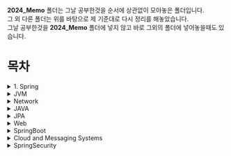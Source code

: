 
**2024_Memo** 폴더는 그날 공부한것을 순서에 상관없이 모아놓은 폴더입니다.  
그 외 다른 폴더는 위를 바탕으로 제 기준대로 다시 정리를 해놓았습니다.  
그날 공부한것을 **2024_Memo** 폴더에 넣지 않고 바로 그외의 폴더에 넣어놓을때도 있습니다.  

# 목차

<details>
<summary>1. Spring</summary>

-[리스너(Listener)](./Spring/리스너(Listener).md)
- **Spring IOC**
    - [IOC 1](/Spring/Spring_IOC/IOC.md)
    - [IOC 2](/Spring/Spring_IOC/IOC2.md) **미완성**
    - [팩토리 빈 vs 빈 팩토리](/Spring/Spring_IOC/팩토리빈vs빈팩토리.md)
    - [Dependency Injection](/Spring/Spring_IOC/DependencyInjection.md)
    - [Instantiation Bean](/Spring/Spring_IOC/Instantiation_Bean.md)
- **AopAllience**
    - [델리게이트 정리](/Spring/AopAllience/델리게이트%20정리.md)
    - [동적 바인딩과 정적 바인딩](/Spring/AopAllience/동적바인딩%20과%20정적바인딩.md)
    - **SpringAop**
        - [Aop1](/Spring/AopAllience/SpringAop/Aop1.md)
        - [Aop2](/Spring/AopAllience/SpringAop/Aop2.md)
        - [Introduction](/Spring/AopAllience/SpringAop/Introduction.md)  
        - [Spring AOP에서의 프록시 메커니즘](/Spring/AopAllience/SpringAop/Spring%20AOP에서의%20프록시%20메커니즘.md)
    - **Aspectj** 
         > AopAllienc 의 Aspectj 는 Spring 프레임워크를 사용하지 않아도 독립적으로 사용할 수 있지만, 스프링의 빈으로 AspectJ 애스펙트(Aspect)를 관리할 수 있어서 Spring part 에 함께 작성했습니다.  
        - [Pointcut_And_methodmatches](/Spring/AopAllience/Aspectj/Pointcut_And_methodmatches.md)
        - [AspectJ Support1](Spring/AopAllience/Aspectj/AspectJ%20Support1.md)
        - [AspectJ Support2(Declaring Advice, Introductions1)](Spring/AopAllience/Aspectj/AspectJ%20Support2(Declaring%20Advice,%20Introductions1).md)
        - [AspectJ Support3](/Spring/AopAllience/Aspectj/AspectJ%20Support3.md)
        - [ProceedingJoinPoint](Spring/AopAllience/Aspectj/ProceedingJoinPoint.md)
        - [Spring AOP 및 AspectJ에서 다양한 포인트컷 표현식](Spring/AopAllience/Aspectj/Spring%20AOP%20및%20AspectJ에서%20다양한%20포인트컷%20표현식.md)
        - [Spring AOP와 AspectJ의 proceed() 메서드 동작 차이와 호환성 고려사항](Spring/AopAllience/Aspectj/Spring%20AOP와%20AspectJ의%20proceed()%20메서드%20동작%20차이와%20호환성%20고려사항.md)
        - [target vs within](Spring/AopAllience/Aspectj/target%20vs%20within.md)
      

    - **Java Dynamin Classes**
        - [Criteria_For_The_ProxyTargetClass](/Spring/AopAllience/JavaDynamicProxyClasses/Criteria_For_The_ProxyTargetClass.md)
        - [InvocationHandler](/Spring/AopAllience/JavaDynamicProxyClasses/InvocationHandler.md)
        - [JavaDynamicProxy](/Spring/AopAllience/JavaDynamicProxyClasses/JavaDynamicProxy.md)
        - [Serialization AND Methods Duplicated in Multiple Proxy Interfaces](/Spring/AopAllience/JavaDynamicProxyClasses/Serialization%20AND%20Methods%20Duplicated%20in%20Multiple%20Proxy%20Interfaces.md)        
        - [클래스 로딩과 관련된 제약조건](/Spring/AopAllience/JavaDynamicProxyClasses/클래스%20로딩과%20관련된%20제약조건.md)
- **Data Access**
    - [Transaction](./Spring/Data%20Access/Transaction.md)


</details>

<details>
<summary>JVM</summary>

  - [Java Instrumentation API](/JVM/Java%20Instrumentation%20API.md)
  - [Java Agent](/JVM/Java%20Agent.md)
  - [Instrumentation API와AspectJ](/JVM/Instrumentation%20API와AspectJ.md)
  - [Spring instrument library](/jvm/Spring%20instrument%20library.md)
  - [GraalVM](./JVM/GraalVM.md)
</details>

<details>
<summary>Network</summary>

- [OSI 7계층](./Network/1.OSI%207계층.md)
- [TCP/IP](./Network/TCP,IP.md)
- [TCP 프로토콜](./Network/TCP%20Protocol.md)
- [Rx버퍼와 Tx버퍼](./Network/Rx%20버퍼와%20Tx%20버퍼.md)  
- [업스트림, 다운스트림, 백본](./Network/업스트림%20다운스트림%20백본.md)
- [주소관리 및 변환 프로토콜](./Network/주소%20관리%20및%20변환%20프로토콜(Address%20Management%20and%20Translation%20Protocol).md)
**Tip**
    - [소켓 프로그래밍 코드분석](./Network/Tip/소켓프로그래밍%20코드분석.md)
    - [네트워크 용어들](./Network/Tip/네트워크%20용어들.md) - 계속해서 작성할 예정
    - [와이어샤크로 보는 TCP 통신과정](./Network/Tip/와이어샤크로%20보는%20TCP%20통신과정.md)
**HTTP**
    -[CROS](./Network/HTTP/CROS.md)
    -[HTTP1](./Network/HTTP/HTTP1.md)
    -[HTTPS 란?](./Network/HTTP/HTTPS란.md)
    -[HTTP의 Stateless](./Network/HTTP/HTTP의%20Stateless.md)
    -[RESTfulAPI](./Network/HTTP/RESTfulAPI.md)
    -[Referer이란?](./Network/HTTP/)
</details>


<details>
<summary>JAVA</summary>

- [AOT컴파일] (./JAVA/AOT컴파일.md)
- [ThreadLocal](./JAVA/ThreadLocal.md)
- **Refliection** 
    - [Non-reflective vs reflective](/JAVA/Refliection/Non-reflective%20vs%20reflective.md)
    - [reflection(Methods)](/JAVA/Refliection/reflection(Methods).md)

</details> 

<details>

<summary>JPA</summary>

- [1_엔티티와persis](./JPA/1_엔티티와persist.md)
- [2_Persistence Context와 플러시 메커니즘](./JPA/2_Persistence%20Context와%20플러시%20메커니즘.md)
- [3_엔티티%20매핑.md](./JPA/3_엔티티%20매핑.md)
- [4_연관관계 매핑](./JPA/4_연관관계%20매핑.md)
- [5_다대다 매핑과 복합키](./JPA/5_다대다%20매핑과%20복합키.md)
- [6_ N+1 문제](./JPA/N+1%20문제.md)
- [7_QueryDsl](./JPA/7_QueryDsl.md)  
    **Tip**  
    - [즉시로딩vs지연로딩 실행차이](./JPA/Tip/Tip1_즉시로딩vs지연로딩%20실행차이.md)
    - [연관관계 매핑 어노테이션 1](./JPA/Tip/Tip2_JPA%20연관관계%20매핑%20어노테이션1.md)
    - [Persistent Fields vs Persistent Properties](./JPA/Tip/Persistent%20Fields%20vs%20Persistent%20Properties.md)
    - [JPA 어노테이션 2](./JPA/Tip/Tip3_JPA%20%20어노테이션2.md)
    - [엔티티 그래프](./JPA/Tip/Tip4_엔티티%20그래프.md)
</details>



<details>
<summary>Web</summary>

**Apache Tomcat**  
- [Apache Tomcat Server Arch](./Web/ApacheTomcat/Apache%20Tomcat%20Server%20Arch.md)  
- [Service](./Web/ApacheTomcat/Service.md)  
- [Engine](./Web/ApacheTomcat/Engine.md)  
- [RealM](./Web/ApacheTomcat/Realm.md) 
- [Valve](./Web/ApacheTomcat/Valve.md)
- [Host](./Web/ApacheTomcat/Host.md)
- [Context](./Web/ApacheTomcat/Context.md)
- [Servlet](./Web/ApacheTomcat/Servlet.md)

    **Apache Tomecat connector**  
    - [아파치 톰캣에서 Connector란?](./Web/ApacheTomcat/ApacheConnector/아파치%20톰켓에서%20connector란.md)
    - [Coyote Connector](./Web/ApacheTomcat/ApacheConnector/Coyote%20Connector.md) 
    - [AJP (Apache JServ Protocol)](./Web/ApacheTomcat/ApacheConnector/AJP%20(Apache%20JServ%20Protocol)%20Connector.md)
**MVC**

- [MVC 란?](./Web/MVC/MVC.md)
- [Spring MVC](./Web/MVC/SpringMVC.md)
 -[DispatcherServlet](./Web/MVC/DispatcherServlet.md)
 -[SpringMVC 에서 쓰는 어노테이션 정리](./Web/MVC/SpringMVC에서%20쓰는%20어노테이션정리.md)
 -[Validation](./Web/MVC/Validation.md)
 -[ResponsetEntity](./Web/MVC/ResponseEntity.md)
 -[RequestEntity](./Web/MVC/RequestEntity.md)
    **Handler Method**
    - 
    **Top**
    -[ResponseEntity.ok](./Web/MVC/Tip/ResponseEntity.ok.md)
   

</details>


<details>
<summary>SpringBoot</summary>

- [springApplicatiom.run](./SpringBoot/SpringApplication_run.md)
- [Spring Boot Auto-Configuration](./SpringBoot/Spring%20Boot%20Auto-Configuration.md)
- [spring.factories파일](./SpringBoot/spring.factories파일.md)
- [CommandLineRunner와 ApplicationRunner](./SpringBoot/CommandLineRunner와%20ApplicationRunner.md)
- **Annotaitions**

- **Tip**
    - [spring.factories파일](./SpringBoot/spring.factories파일.md)

- **Spring Data JPA**
    - [Query Lookup Strategies](./SpringBoot/Spring%20Data%20JPA/Query%20Lookup%20Strategies.md)
    - [Projections](./SpringBoot/Spring%20Data%20JPA/Projections.md)
    - [@PrePersist, @PostLoad](./SpringBoot/Spring%20Data%20JPA/@PrePersist,%20@PostLoad.md)
    - [Aggregate Root](./SpringBoot/Spring%20Data%20JPA/Aggregate%20Root.md)
    - [트랜잭션 격리수준](./SpringBoot/Spring%20Data%20JPA/트랜잭션%20Isolation.md)    
    - [트랜잭션 전파 옵션(Transaction Propagation Options)](./SpringBoot/Spring%20Data%20JPA/트랜잭션%20전파%20옵션(Transaction%20Propagation%20Options).md)    
 
</details>

<details>
<summary>Cloud and Messaging Systems</summary>
    
- [HATEOAS](./Cloud%20and%20Messaging%20Systems/HATEOAS.md)   
**Tip**   
- [yml파일분석](./Cloud%20and%20Messaging%20Systems/Tip/ym분석.md)   
**Kafka**   
    - [KafKa란](./Cloud%20and%20Messaging%20Systems/Kafaka란.md)   

**AWs**    
    - [AWS s3](Cloud%20and%20Messaging%20Systems/AWS/AWS%20S3.md)   

</details>

<details>
<summary>SpringSecurity</summary>

- [Spring Security의 Authentication(인증)과 Authorization(권한 부여) ](./SpringSecurity/Spring%20Security의%20Authentication(인증)과%20Authorization(권한%20부여).md)
- [HttpSecurity](./SpringSecurity/HttpSecurity.md)
- [CORS와 SimpleRequest,Non-SimpleRquest](./SpringSecurity/CORS와%20SimpleRequest,Non-SimpleRquest.md)
- [SecurityContext](./SpringSecurity/SecurityContext.md)
- [SecurityContextHolder](./SpringSecurity/SecurityContextHolder.md)
- [Callable](./SpringSecurity/Callable.md)
- [AuthenticationProvider와AuthenticationManager그리고AuthenticationFilter](./SpringSecurity/AuthenticationProvider와AuthenticationManager그리고AuthenticationFilter.md)
- [PasswordEncoder](./SpringSecurity/PasswordEncoder.md)
- [ExecutorService](./SpringSecurity/ExecutorService.md)
- [서블릿 인증 아키텍처](./SpringSecurity/서블릿%20인증%20아키텍처.md)
- [mvcMatchers, antMatchers, regexMatchers](./SpringSecurity/mvcMatchers,%20antMatchers,%20regexMatchers.md)
- [Redis 및 데이터베이스 기반 블랙리스트](./SpringSecurity/Redis%20및%20데이터베이스%20기반%20블랙리스트.md)
    - **Filter**
    - [SpringSecurity다양한필터들](./SpringSecurity/Filter/SpringSecurity다양한필터들.md)
    - [OncePerRequestFilter ](./SpringSecurity/Filter/OncePerRequestFilter.md)
    - [인증필터](./SpringSecurity/인증필터.md)
    - [addFilterBefore, addFilterAfter,addFilter](./SpringSecurity/Filter/addFilterBefore,%20addFilterAfter,addFilter.md)
</details>



